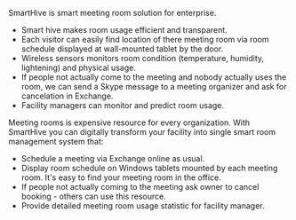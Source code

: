 SmartHive is smart meeting room solution for enterprise. 
<ul>
  <li>Smart hive makes room usage efficient and transparent.</li>
  <li>Each visitor can easily find location of there meeting room via room schedule displayed at wall-mounted tablet by the door.</li>
  <li>Wireless sensors monitors room condition (temperature, humidity, lightening) and physical usage.</li>
  <li>If people not actually come to  the meeting and nobody actually uses the room, we can send a Skype message to a meeting organizer and ask for cancelation in Exchange. </li>
  <li>Facility managers can monitor and predict room usage.</li>
</ul>

Meeting rooms is expensive resource for every organization.
With SmartHive you can digitally transform your facility into single smart room management system that:
<ul>
  <li>Schedule a meeting via Exchange online as usual.</li>
  <li>Display room schedule on Windows tablets mounted by each meeting room. It's easy to find your meeting room in the office.</li>
  <li>If people not actually coming to the meeting ask owner to cancel booking - others can use this resource.</li>
  <li>Provide detailed meeting room usage statistic for facility manager.</li>
</ul>
